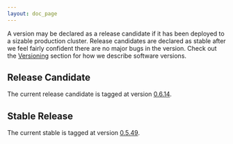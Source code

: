 ```yaml
---
layout: doc_page
---
```

A version may be declared as a release candidate if it has been deployed to a sizable production cluster. Release candidates are declared as stable after we feel fairly confident there are no major bugs in the version. Check out the [Versioning](Versioning.html) section for how we describe software versions.

Release Candidate
-----------------

The current release candidate is tagged at version [0.6.14](https://github.com/metamx/druid/tree/druid-0.6.14).

Stable Release
--------------

The current stable is tagged at version [0.5.49](https://github.com/metamx/druid/tree/druid-0.5.49).
